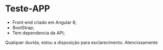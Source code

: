 # Teste-APP

- Front-end criado em Angular 8;
- BootStrap;
- Tem dependencia da API;

Qualquer duvida, estou a disposição para esclarecimento.
Atenciosamente
